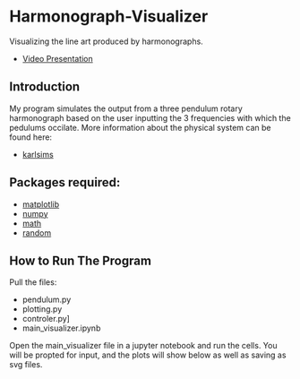 # Harmonograph-Visualizer
Visualizing the line art produced by harmonographs.
- [Video Presentation](https://youtu.be/Ai1P5i9qJEY)

## Introduction
My program simulates the output from a three pendulum rotary harmonograph
based on the user inputting the 3 frequencies with which the pedulums occilate.
More information about the physical system can be found here:
- [karlsims](https://www.karlsims.com/harmonograph/)

## Packages required:
- [matplotlib](https://matplotlib.org/)
- [numpy](https://numpy.org/)
- [math](https://docs.python.org/3/library/math.html)
- [random](https://docs.python.org/3/library/random.html)

## How to Run The Program
Pull the files: 
- pendulum.py
- plotting.py
- controler.py]
- main_visualizer.ipynb

Open the main_visualizer file in a jupyter notebook and run the cells.  You
will be propted for input, and the plots will show below as well as saving as
svg files.
